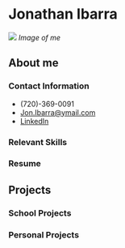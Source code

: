 # Jonathan Ibarra
![](Portfolio/Images/IMG_2769.jpg) 
*Image of me*  

## About me  

### Contact Information 
* (720)-369-0091
* Jon.Ibarra@ymail.com
* [LinkedIn](https://www.linkedin.com/in/jonathan-ibarra-01/)

### Relevant Skills  

### Resume

## Projects

### School Projects

### Personal Projects

